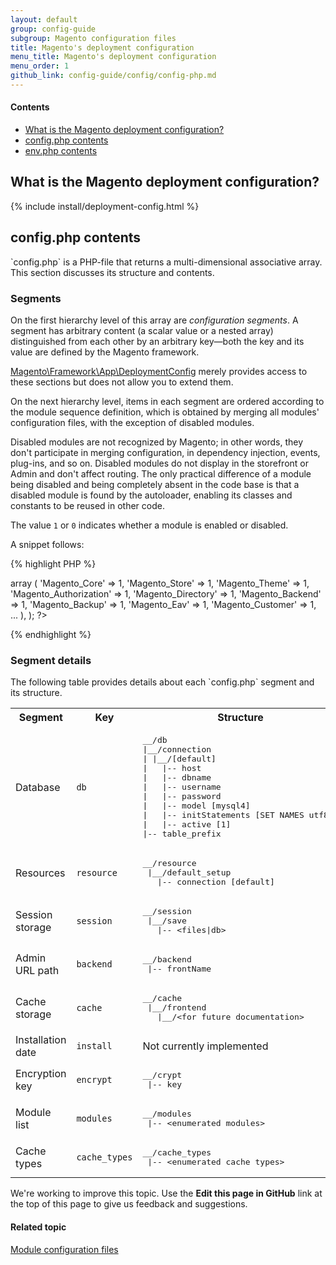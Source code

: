 ```yaml
---
layout: default
group: config-guide
subgroup: Magento configuration files
title: Magento's deployment configuration
menu_title: Magento's deployment configuration
menu_order: 1
github_link: config-guide/config/config-php.md
---
```



#### Contents

*  <a href="#config-php-overview">What is the Magento deployment configuration?</a>
*  <a href="#config-php-contents">config.php contents</a>
*  <a href="#env-php-contents">env.php contents</a>

<h2 id="config-php-overview">What is the Magento deployment configuration?</h2>
{% include install/deployment-config.html %}

<h2 id="config-php-contents">config.php contents</h2>
`config.php` is a PHP-file that returns a multi-dimensional associative array. This section discusses its structure and contents.

<h3 id="config-php-contents-segments">Segments</h3>

On the first hierarchy level of this array are *configuration segments*. A segment has arbitrary content (a scalar value or a nested array) distinguished from each other by an arbitrary key&mdash;both the key and its value are defined by the Magento framework. 

<a href="{{ site.mage2000url }}lib/internal/Magento/Framework/App/DeploymentConfig.php" target="_blank">Magento\Framework\App\DeploymentConfig</a> merely provides access to these sections but does not allow you to extend them.

On the next hierarchy level, items in each segment are ordered according to the module sequence definition, which is obtained by merging all modules' configuration files, with the exception of disabled modules. 

Disabled modules are not recognized by Magento; in other words, they don't participate in merging configuration, in dependency injection, events, plug-ins, and so on. Disabled modules do not display in the storefront or Admin and don't affect routing. The only practical difference of a module being disabled and being completely absent in the code base is that a disabled module is found by the autoloader, enabling its classes and constants to be reused in other code.

The value `1` or `0` indicates whether a module is enabled or disabled. 

A snippet follows:

{% highlight PHP %}
<?php
return array (
  'modules' =>
  array (
    'Magento_Core' => 1,
    'Magento_Store' => 1,
    'Magento_Theme' => 1,
    'Magento_Authorization' => 1,
    'Magento_Directory' => 1,
    'Magento_Backend' => 1,
    'Magento_Backup' => 1,
    'Magento_Eav' => 1,
    'Magento_Customer' => 1,
...
  ),
); ?>
{% endhighlight %}

<h3 id="config-php-segments-detail">Segment details</h3>
The following table provides details about each `config.php` segment and its structure.

<table>
  <tbody>
    <tr>
      <th>Segment</th>
      <th>Key</th>
      <th>Structure</th>
    </tr>
    <tr>
      <td>Database</td>
      <td><code>db</code></td>
      <td><pre>__/db
|__/connection
| |__/[default]
|   |-- host
|   |-- dbname
|   |-- username
|   |-- password
|   |-- model [mysql4]
|   |-- initStatements [SET NAMES utf8;]
|   |-- active [1]
|-- table_prefix</pre></td>
    </tr>
    <tr>
      <td>Resources</td>
      <td><code>resource</code></td>
      <td><pre>__/resource
 |__/default_setup
   |-- connection [default]</pre></td>
    </tr>
    <tr>
      <td>Session storage</td>
      <td><code>session</code></td>
      <td><pre>__/session
 |__/save
   |-- &lt;files|db></pre></td>
    </tr>
    <tr>
      <td>Admin URL path</td>
      <td><code>backend</code></td>
      <td><pre>__/backend
 |-- frontName</pre></td>
    </tr>
    <tr>
      <td>Cache storage</td>
      <td><code>cache</code></td>
      <td><pre>__/cache
 |__/frontend
   |__/&lt;for future documentation></pre></td>
    </tr>
    <tr>
      <td>Installation date</td>
      <td><code>install</code></td>
      <td>Not currently implemented</td>
    </tr>
    <tr>
      <td>Encryption key</td>
      <td><code>encrypt</code></td>
      <td><pre>__/crypt
 |-- key</pre></td>
    </tr>
    <tr>
      <td>Module list</td>
      <td><code>modules</code></td>
      <td><pre>__/modules
 |-- &lt;enumerated modules></pre></td>
    </tr>
    <tr>
      <td>Cache types</td>
      <td><code>cache_types</code></td>
      <td><pre>__/cache_types
 |-- &lt;enumerated cache types></pre></td>
    </tr>
  </tbody>
</table>

<div class="bs-callout bs-callout-info" id="info">
  <p>We're working to improve this topic. Use the <strong>Edit this page in GitHub</strong> link at the top of this page to give us feedback and suggestions.</p>
</div>

#### Related topic

<a href="{{ site.gdeurl }}config-guide/config/config-files.html">Module configuration files</a>